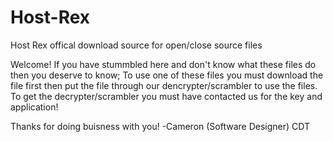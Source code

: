 # Host-Rex
Host Rex offical download source for open/close source files

  Welcome! If you have stummbled here and don't know what these files do then you deserve to know; To use one of these files you must download the file first then put the file through our dencrypter/scrambler to use the files. To get the decrypter/scrambler you must have contacted us for the key and application!
  
  Thanks for doing buisness with you!
  -Cameron (Software Designer) CDT
